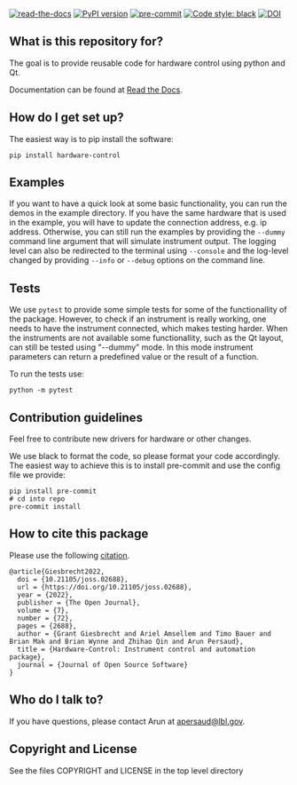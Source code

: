 [![read-the-docs](https://readthedocs.org/projects/hardware-control/badge/?style=flat)](https://readthedocs.org/projects/hardware-control/)
[![PyPI version](https://badge.fury.io/py/hardware-control.svg)](https://badge.fury.io/py/hardware-control)
[![pre-commit](https://img.shields.io/badge/pre--commit-enabled-brightgreen?logo=pre-commit&logoColor=white)](https://github.com/pre-commit/pre-commit)
[![Code style: black](https://img.shields.io/badge/code%20style-black-000000.svg)](https://github.com/psf/black)
[![DOI](https://joss.theoj.org/papers/10.21105/joss.02688/status.svg)](https://doi.org/10.21105/joss.02688)

## What is this repository for?

The goal is to provide reusable code for hardware control using python and Qt.

Documentation can be found at [Read the Docs](https://readthedocs.org/projects/hardware-control/).

## How do I get set up?

The easiest way is to pip install the software:

    pip install hardware-control

## Examples

If you want to have a quick look at some basic functionality, you can
run the demos in the example directory. If you have the same hardware
that is used in the example, you will have to update the connection
address, e.g. ip address. Otherwise, you can still run the examples by
providing the `--dummy` command line argument that will simulate
instrument output. The logging level can also be redirected to the
terminal using `--console` and the log-level changed by providing
`--info` or `--debug` options on the command line.

## Tests

We use `pytest` to provide some simple tests for some of the
functionallity of the package. However, to check if an instrument is
really working, one needs to have the instrument connected, which
makes testing harder. When the instruments are not available some
functionallity, such as the Qt layout, can still be tested using
"--dummy" mode. In this mode instrument parameters can return a
predefined value or the result of a function.

To run the tests use:

    python -m pytest


## Contribution guidelines

Feel free to contribute new drivers for hardware or other changes.

We use black to format the code, so please format your code
accordingly. The easiest way to achieve this is to install pre-commit
and use the config file we provide:

    pip install pre-commit
    # cd into repo
    pre-commit install

## How to cite this package

Please use the following [citation](https://doi.org/10.21105/joss.02688).

```
@article{Giesbrecht2022,
  doi = {10.21105/joss.02688},
  url = {https://doi.org/10.21105/joss.02688},
  year = {2022},
  publisher = {The Open Journal},
  volume = {7},
  number = {72},
  pages = {2688},
  author = {Grant Giesbrecht and Ariel Amsellem and Timo Bauer and Brian Mak and Brian Wynne and Zhihao Qin and Arun Persaud},
  title = {Hardware-Control: Instrument control and automation package},
  journal = {Journal of Open Source Software}
}
```

## Who do I talk to?

If you have questions, please contact Arun at apersaud@lbl.gov.

## Copyright and License

See the files COPYRIGHT and LICENSE in the top level directory
